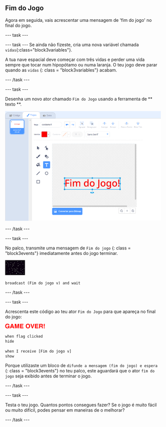 ## Fim do Jogo

Agora em seguida, vais acrescentar uma mensagem de 'fim do jogo' no final do jogo.

\--- task \---

\--- task \--- Se ainda não fizeste, cria uma nova variável chamada `vidas`{:class="block3variables"}.

A tua nave espacial deve começar com três vidas e perder uma vida sempre que tocar num hipopótamo ou numa laranja. O teu jogo deve parar quando as ` vidas ` {: class = "block3variables"} acabam.

\--- /task \---

\--- task \---

Desenha um novo ator chamado ` Fim do Jogo ` usando a ferramenta de ** texto **.

![captura de ecrã](images/invaders-game-over.png)

\--- /task \---

\--- task \---

No palco, transmite uma mensagem de ` Fim do jogo ` {: class = "block3events"} imediatamente antes do jogo terminar.

![ator fimdojogo](images/stage-sprite.png)

```blocks3
broadcast (Fim do jogo v) and wait
```

\--- /task \---

\--- task \---

Acrescenta este código ao teu ator ` Fim do Jogo ` para que apareça no final do jogo:

![ator fimdojogo](images/gameover-sprite.png)

```blocks3
when flag clicked
hide

when I receive [Fim do jogo v]
show
```

Porque utilizaste um bloco de ` difunde a mensagem (fim do jogo) e espera ` {: class = "block3events"} no teu palco, este aguardará que o ator ` fim do jogo ` seja exibido antes de terminar o jogo.

\--- /task \---

\--- task \---

Testa o teu jogo. Quantos pontos consegues fazer? Se o jogo é muito fácil ou muito difícil, podes pensar em maneiras de o melhorar?

\--- /task \---
